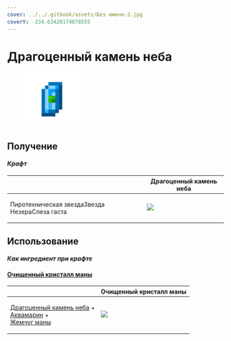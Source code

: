 ```yaml
---
cover: ../../.gitbook/assets/Без имени-2.jpg
coverY: -234.63428174878555
---
```


# Драгоценный камень неба

<figure><img src="../../.gitbook/assets/perk_gem_sky_128.png" alt=""><figcaption></figcaption></figure>

## Получение

#### _Крафт_

|                                                       |  Драгоценный камень неба                      |
| ----------------------------------------------------- | --------------------------------------------- |
| <p>Пиротехническая звездаЗвезда НезераСлеза гаста</p> | ![](../../.gitbook/assets/perk\_gem\_sky.png) |

## Использование

#### _Как ингредиент при крафте_

#### [Очищенный кристалл маны](refained_mana_crystal2.md)

|                                                                                                                                                      |  Очищенный кристалл маны                                |
| ---------------------------------------------------------------------------------------------------------------------------------------------------- | ------------------------------------------------------- |
| <p><a href="perk_gem_sky.md">Драгоценный камень неба</a> +<br><a href="aquamarine.md">Аквамарин</a> +<br><a href="mana_pearl.md">Жемчуг маны</a></p> | ![](../../.gitbook/assets/refained\_mana\_crystal2.png) |

